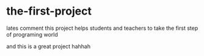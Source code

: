 # the-first-project
lates comment 
this project helps students and teachers to take the first step of programing world




and this is  a great project hahhah
